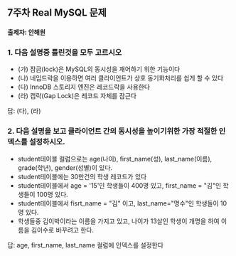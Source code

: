 ## 7주차 Real MySQL 문제
#### 출제자: 안해원

### 1. 다음 설명중 틀린것을 모두 고르시오
- (가) 잠금(lock)은 MySQL의 동시성을 재어하기 위한 기능이다
- (나) 네임드락을 이용하면 여러 클라이언트가 상호 동기화처리를 쉽게 할 수 있다
- (다) InnoDB 스토리지 엔진은 레코드락을 사용한다
- (라) 캡락(Gap Lock)은 레코드 자체를 잠근다

답: (다), (라)

### 2. 다음 설명을 보고 클라이언트 간의 동시성을 높이기위한 가장  적절한 인덱스를 설정하시오.

- student테이블 컬럼으로는 age(나이), first_name(성), last_name(이름), grade(학년), gender(성별)이 있다.
- student테이블에는 30만건의 학생 레코드가 있다
- student테이블에서 age = '15'인 학생들이 400명 있고, first_name = "김"인 학생들이 100명 있다.
- student테이블에서 fisrt_name = "김" 이고, last_name="명수"인 학생들이 10명 있다.
- 학생들중 김이박이라는 이름을 가지고 있고, 나이가 13살인 학생이 개명을 하여 이름을 김이수로 바꾸려고 한다. 

답: age, first_name, last_name 컬럼에 인덱스를 설정한다

